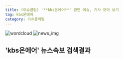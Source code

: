```yaml
---
title: (이슈클립) '**kbs온에어**' 관련 이슈, 기사 모아 보기
tag: kbs온에어
category: 이슈클리핑
---
```

![wordcloud](https://s3.ap-northeast-2.amazonaws.com/lyrics101-wordcloud/2018-09-18-1537232722.png)
![news_img](https://user-images.githubusercontent.com/42597476/44507050-1206f400-a6e4-11e8-8d98-7ffbfebb353f.png)
## **'**kbs온에어**'** 뉴스속보 검색결과

